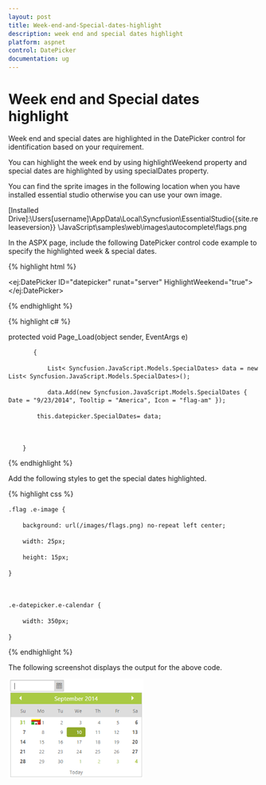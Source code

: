 ```yaml
---
layout: post
title: Week-end-and-Special-dates-highlight
description: week end and special dates highlight
platform: aspnet
control: DatePicker
documentation: ug
---
```


# Week end and Special dates highlight

Week end and special dates are highlighted in the DatePicker control for identification based on your requirement.

You can highlight the week end by using highlightWeekend property and special dates are highlighted by using specialDates property.

You can find the sprite images in the following location when you have installed essential studio otherwise you can use your own image.

[Installed Drive]:\Users\[username]\AppData\Local\Syncfusion\EssentialStudio\{{site.releaseversion}} \JavaScript\samples\web\images\autocomplete\flags.png

In the ASPX page, include the following DatePicker control code example to specify the highlighted week & special dates.





{% highlight html %}



  <ej:DatePicker ID="datepicker" runat="server" HighlightWeekend="true"></ej:DatePicker>





{% endhighlight %}



{% highlight c# %}

protected void Page_Load(object sender, EventArgs e)

           {

               List< Syncfusion.JavaScript.Models.SpecialDates> data = new List< Syncfusion.JavaScript.Models.SpecialDates>();

               data.Add(new Syncfusion.JavaScript.Models.SpecialDates { Date = "9/23/2014", Tooltip = "America", Icon = "flag-am" });

            this.datepicker.SpecialDates= data;



        }





{% endhighlight %}





Add the following styles to get the special dates highlighted.



{% highlight css %}

    .flag .e-image {

        background: url(/images/flags.png) no-repeat left center;

        width: 25px;

        height: 15px;

    }



    .e-datepicker.e-calendar {

        width: 350px;

    }



{% endhighlight %}



The following screenshot displays the output for the above code.



![](Week-end-and-Special-dates-highlight_images/Week-end-and-Special-dates-highlight_img1.png)



